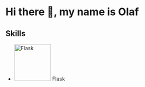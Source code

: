 # Hi there 👋, my name is Olaf

## Skills
- <img src="https://flask.palletsprojects.com/en/3.0.x/_images/flask-horizontal.png" alt="Flask" width="100"/> Flask
<!--
**olaf-kucharski/olaf-kucharski** is a ✨ _special_ ✨ repository because its `README.md` (this file) appears on your GitHub profile.

Here are some ideas to get you started:

- 🔭 I’m currently working on ...
- 🌱 I’m currently learning ...
- 👯 I’m looking to collaborate on ...
- 🤔 I’m looking for help with ...
- 💬 Ask me about ...
- 📫 How to reach me: ...
- 😄 Pronouns: ...
- ⚡ Fun fact: ...
-->

